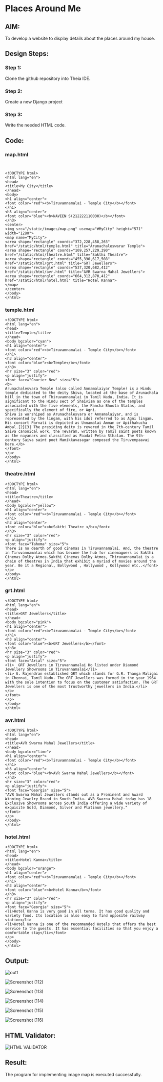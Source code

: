 # Places Around Me
## AIM:
To develop a website to display details about the places around my house.

## Design Steps:

### Step 1:
Clone the github repository into Theia IDE.

### Step 2:
Create a new Django project

### Step 3:
Write the needed HTML code.

## Code:
### map.html
```


<!DOCTYPE html>
<html lang="en">
<head>
<title>My City</title>
</head>
<body>
<h1 align="center">
<font color="red"><b>Tiruvannamalai - Temple City</b></font>
</h1>
<h3 align="center">
<font color="blue"><b>NAVEEN S(212222110030)</b></font>
</h3>
<center>
<img src="/static/images/map.png" usemap="#MyCity" height="571" width="1280">
<map name="MyCity">
<area shape="rectangle" coords="372,228,458,263" href="/static/html/temple.html" title="Arunachaleswarar Temple">
<area shape="rectangle" coords="109,257,229,290" href="/static/html/theatre.html" title="Sakthi Theatre">
<area shape="rectangle" coords="455,390,617,508" href="/static/html/grt.html" title="GRT Jewellers">
<area shape="rectangle" coords="537,320,682,412" href="/static/html/avr.html" title="AVR Swarna Mahal Jewellers">
<area shape="rectangle" coords="664,312,870,412" href="/static/html/hotel.html" title="Hotel Kanna">
</map>
</center>
</body>
</html>
```

### temple.html
```
<!DOCTYPE html>
<html lang="en">
<head>
<title>Temple</title>
</head>
<body bgcolor="cyan">
<h1 align="center">
<font color="red"><b>Tiruvannamalai - Temple City</b></font>
</h1>
<h3 align="center">
<font color="blue"><b>Temple</b></font>
</h3>
<hr size="3" color="red">
<p align="justify">
<font face="Courier New" size="5">
<b>
Arunachalesvara Temple (also called Annamalaiyar Temple) is a Hindu temple dedicated to the deity Shiva, located at the base of Arunachala hill in the town of Thiruvannamalai in Tamil Nadu, India. It is significant to the Hindu sect of Shaivism as one of the temples associated with the five elements, the Pancha Bhoota Stalas, and specifically the element of fire, or Agni.
Shiva is worshiped as Arunachalesvara or Annamalaiyar, and is represented by the lingam, with his idol referred to as Agni lingam. His consort Parvati is depicted as Unnamalai Amman or Apithakucha Ambal.[2][3] The presiding deity is revered in the 7th-century Tamil Saiva canonical work, the Tevaram, written by Tamil saint poets known as the nayanars and classified as Paadal Petra Sthalam. The 9th-century Saiva saint poet Manikkavasagar composed the Tiruvempaavai here.</b>
</font>
</p>
</body>
</html>
```
### theatre.html
```
<!DOCTYPE html>
<html lang="en">
<head>
<title>Theatre</title>
</head>
<body bgcolor="yellow">
<h1 align="center">
<font color="red"><b>Tiruvannamalai - Temple City</b></font>
</h1>
<h3 align="center">
<font color="blue"><b>Sakthi Theatre </b></font>
</h3>
<hr size="3" color="red">
<p align="justify">
<font face="Tahoma" size="5">
There is no dearth of good cinemas in Tiruvannamalai. And, the theatre in Tiruvannamalai which has become the hub for cinemagoers is Sakthi Cinemas Dolby Atmos.Sakthi Cinemas Dolby Atmos, Thiruvannamalai is a chain of theatres in India that exhibit a myriad of movies around the year. Be it a Regional, Bollywood , Hollywood , Kollywood etc..</font>
</p>
</body>
</html>
```
### grt.html
```
<!DOCTYPE html>
<html lang="en">
<head>
<title>GRT Jewellers</title>
</head>
<body bgcolor="pink">
<h1 align="center">
<font color="red"><b>Tiruvannamalai - Temple City</b></font>
</h1>
<h3 align="center">
<font color="blue"><b>GRT Jewellers</b></font>
</h3>
<hr size="3" color="red">
<p align="justify">
<font face="Arial" size="5">
<li>  GRT Jewellers in Tiruvannamalai Ho listed under Diamond Jewellery Showrooms in Tiruvannamalai</li>
<li> G. Rajendran established GRT which stands for G.R. Thanga Maligai in Chennai, Tamil Nadu. The GRT Jewellers was formed in the year 1964 with the sole intention to focus on the customer satisfaction. The GRT Jewellers is one of the most trustworthy jewellers in India.</li>
</b>
</font>
</p>
</body>
</html>
```
### avr.html
```
<!DOCTYPE html>
<html lang="en">
<head>
<title>AVR Swarna Mahal Jewellers</title>
</head>
<body bgcolor="lime">
<h1 align="center">
<font color="red"><b>Tiruvannamalai - Temple City</b></font>
</h1>
<h3 align="center">
<font color="blue"><b>AVR Swarna Mahal Jewellers</b></font>
</h3>
<hr size="3" color="red">
<p align="justify">
<font face="Georgia" size="5">
"AVR Swarna Mahal Jewellers stands out as a Prominent and Award Winning Jewelry Brand in South India. AVR Swarna Mahal today has 18 Exclusive Showrooms across South India offering a wide variety of exquisite Gold, Diamond, Silver and Platinum jewellery."
</font>
</p>
</body>
</html>
```
### hotel.html
```
<!DOCTYPE html>
<html lang="en">
<head>
<title>Hotel Kanna</title>
</head>
<body bgcolor="orange">
<h1 align="center">
<font color="red"><b>Tiruvannamalai - Temple City</b></font>
</h1>
<h3 align="center">
<font color="blue"><b>Hotel Kanna</b></font>
</h3>
<hr size="3" color="red">
<p align="justify">
<font face="Georgia" size="5">
<li>Hotel Kanna is very good in all terms. It has good quality and variety food. Its location is also easy to find opposite railway station</li>
<li>Hotel Kanna is one of the recommended Hotels that offers the best service to the guests. It has essential facilities so that you enjoy a comfortable stay</li></font>
</p>
</body>
</html>
```

## Output:
![out1](https://github.com/NaveenSivamalai/NearMe/assets/123792574/25322047-c5a0-4ab0-9552-d250045b016b)


![Screenshot (112)](https://github.com/NaveenSivamalai/NearMe/assets/123792574/2db6b41b-2cd7-450a-90d9-b0d73cec401d)


![Screenshot (113)](https://github.com/NaveenSivamalai/NearMe/assets/123792574/7dbedd23-67bf-4d35-9c5d-8bfc916ff8ec)

![Screenshot (114)](https://github.com/NaveenSivamalai/NearMe/assets/123792574/2f65d100-1b50-4285-bb1c-52c26a22906a)


![Screenshot (115)](https://github.com/NaveenSivamalai/NearMe/assets/123792574/abe67788-f7e0-4a9f-a913-6a4ec6eac114)


![Screenshot (116)](https://github.com/NaveenSivamalai/NearMe/assets/123792574/28005b7f-6c74-4444-b216-5faafc97ec5c)


## HTML Validator:
![HTML VALIDATOR](https://github.com/NaveenSivamalai/NearMe/assets/123792574/2faf34d8-c8b6-4162-855c-4b017875b321)


## Result:
The program for implementing image map is executed successfully.
